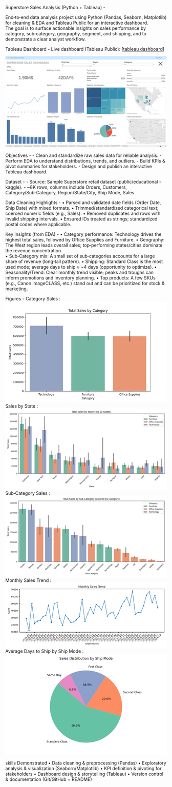 Superstore Sales Analysis (Python + Tableau) -

End‑to‑end data analysis project using Python (Pandas, Seaborn, Matplotlib) for cleaning & EDA and Tableau Public for an interactive dashboard.  
The goal is to surface actionable insights on sales performance by category, sub‑category, geography, segment, and shipping, and to demonstrate a clear analyst workflow.

Tableau Dashboard - 
    Live dashboard (Tableau Public): [[tableau dashboard](https://public.tableau.com/app/profile/tarek.khatib8857/viz/sales_dashboard_17554536951620/Dashboard1)]

![tablea dash](tableau/dashboard.png)



Objectives -
    - Clean and standardize raw sales data for reliable analysis.
    - Perform EDA to understand distributions, trends, and outliers.
    - Build KPIs & pivot summaries for stakeholders.
    - Design and publish an interactive Tableau dashboard.


Dataset - 
    - Source: Sample Superstore retail dataset (public/educational - kaggle).
    - ~8K rows; columns include Orders, Customers, Category/Sub‑Category, Region/State/City, Ship Mode, Sales.



Data Cleaning Highlights - 
    •   Parsed and validated date fields (Order Date, Ship Date) with mixed formats.
	•	Trimmed/standardized categorical text; coerced numeric fields (e.g., Sales).
	•	Removed duplicates and rows with invalid shipping intervals.
	•	Ensured IDs treated as strings; standardized postal codes where applicable.


Key Insights (from EDA) - 
    •	Category performance: Technology drives the highest total sales, followed by Office Supplies and Furniture.
	•	Geography: The West region leads overall sales; top‑performing states/cities dominate the revenue   concentration.         
	•	Sub‑Category mix: A small set of sub‑categories accounts for a large share of revenue (long‑tail pattern).
	•	Shipping: Standard Class is the most used mode; average days to ship ≈ ~4 days (opportunity to optimize).
	•	Seasonality/Trend: Clear monthly trend visible; peaks and troughs can inform promotions and inventory planning.
	•	Top products: A few SKUs (e.g., Canon imageCLASS, etc.) stand out and can be prioritized for stock & marketing.


Figures - 
Category Sales : ![Category Sales](figures/sales_by_category.png)
Sales by State  :  ![sales by state](figures/sales_by_state.png)
Sub‑Category Sales : ![Sub Category Sales](figures/sales_by_subcategory.png)
Monthly Sales Trend : ![Monthly Sales Trend](figures/monthly_sales_trend.png)
Average Days to Ship by Ship Mode : ![Monthly Sales Trend](figures/sales_by_ship_mode.png)



skills Demonstrated
	•	Data cleaning & preprocessing (Pandas)
	•	Exploratory analysis & visualization (Seaborn/Matplotlib)
	•	KPI definition & pivoting for stakeholders
	•	Dashboard design & storytelling (Tableau)
	•	Version control & documentation (Git/GitHub + README)